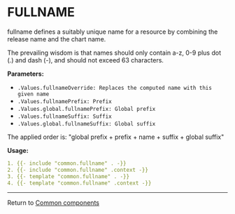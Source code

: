 # FULLNAME

fullname defines a suitably unique name for a resource by combining
the release name and the chart name.

The prevailing wisdom is that names should only contain a-z, 0-9 plus dot (.) and dash (-), and should
not exceed 63 characters.

**Parameters:**

- `.Values.fullnameOverride: Replaces the computed name with this given name`
- `.Values.fullnamePrefix: Prefix`
- `.Values.global.fullnamePrefix: Global prefix`
- `.Values.fullnameSuffix: Suffix`
- `.Values.global.fullnameSuffix: Global suffix`

The applied order is: "global prefix + prefix + name + suffix + global suffix"

**Usage:**

```yaml
1. {{- include "common.fullname" . -}}
2. {{- include "common.fullname" .context -}}
3. {{- template "common.fullname" . -}}
4. {{- template "common.fullname" .context -}}
```

___
Return to [Common components](./README.md)
